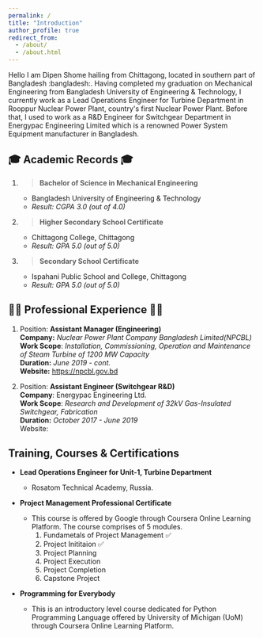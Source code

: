 ```yaml
---
permalink: /
title: "Introduction"
author_profile: true
redirect_from: 
  - /about/
  - /about.html
---
```

<p> Hello I am Dipen Shome  hailing from Chittagong, located in southern part of Bangladesh :bangladesh:. Having completed my graduation on Mechanical Engineering from Bangladesh University of Engineering & Technology, I currently work as a Lead Operations Engineer for Turbine Department in Rooppur Nuclear Power Plant, country's first Nuclear Power Plant. Before that, I used to work as a R&D Engineer for Switchgear Department in Energypac Engineering Limited which is a renowned Power System Equipment manufacturer in Bangladesh. 
</p>

:mortar_board: **Academic Records** :mortar_board: 
---

1.  >**Bachelor of Science in Mechanical Engineering** 
    * Bangladesh University of Engineering & Technology 
    * *Result: CGPA 3.0 (out of 4.0)* 

2. > **Higher Secondary School Certificate**
    * Chittagong College, Chittagong
    * *Result: GPA 5.0 (out of 5.0)*

3. >**Secondary School Certificate**
    * Ispahani Public School and College, Chittagong
    * *Result: GPA 5.0 (out of 5.0)*

:construction_worker_man: **Professional Experience** :construction_worker_man:
---
1.  Position: **Assistant Manager (Engineering)**
    <br> **Company:** *Nuclear Power Plant Company Bangladesh Limited(NPCBL)* 
    <br> **Work Scope**: *Installation, Commissioning, Operation and Maintenance of Steam Turbine of 1200 MW Capacity*
    <br>**Duration:** *June 2019 - cont.*
    <br>**Website:** https://npcbl.gov.bd 

2.  Position: **Assistant Engineer (Switchgear R&D)**
    <br> **Company**: Energypac Engineering Ltd.
    <br> **Work Scope**: *Research and Development of 32kV Gas-Insulated Switchgear, Fabrication*
    <br> **Duration:** *October 2017 - June 2019*
    <br> Website:

**Training, Courses & Certifications**
---
*  **Lead Operations Engineer for Unit-1, Turbine Department**
     * Rosatom Technical Academy, Russia. 

*  **Project Management Professional Certificate**
    * This course is offered by Google through Coursera Online Learning Platform. The course comprises of 5 modules.
        1. Fundametals of Project Management ✅ 
        2. Project Inititaion ✅
        3. Project Planning 
        4. Project Execution
        5. Project Completion
        6. Capstone Project 

*  **Programming for Everybody**
    * This is an introductory level course dedicated for Python Programming Language offered by University of Michigan (UoM) through Coursera Online Learning Platform. 